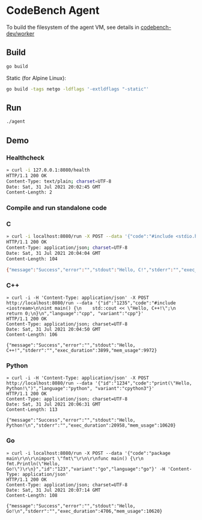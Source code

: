 # CodeBench Agent

To build the filesystem of the agent VM, see details in [codebench-dev/worker](https://github.com/codebench-dev/worker)

## Build

```sh
go build
```

Static (for Alpine Linux):

```sh
go build -tags netgo -ldflags '-extldflags "-static"'
```

## Run

```sh
./agent
```

## Demo

### Healthcheck

```sh
» curl -i 127.0.0.1:8080/health
HTTP/1.1 200 OK
Content-Type: text/plain; charset=UTF-8
Date: Sat, 31 Jul 2021 20:02:45 GMT
Content-Length: 2
```

### Compile and run standalone code

### C

```sh
» curl -i localhost:8080/run -X POST --data '{"code":"#include <stdio.h>\r\nint main() {\r\n   printf(\"Hello, C!\");\r\n   return 0;\r\n}","id":"123","variant":"gcc","language":"c"}' -H 'Content-Type: application/json'
HTTP/1.1 200 OK
Content-Type: application/json; charset=UTF-8
Date: Sat, 31 Jul 2021 20:04:04 GMT
Content-Length: 104

{"message":"Success","error":"","stdout":"Hello, C!","stderr":"","exec_duration":1843,"mem_usage":9432}
```

### C++

```
» curl -i -H 'Content-Type: application/json' -X POST http://localhost:8080/run --data '{"id":"1235","code":"#include <iostream>\n\nint main() {\n    std::cout << \"Hello, C++!\";\n    return 0;\n}\n","language":"cpp", "variant":"cpp"}'
HTTP/1.1 200 OK
Content-Type: application/json; charset=UTF-8
Date: Sat, 31 Jul 2021 20:04:50 GMT
Content-Length: 106

{"message":"Success","error":"","stdout":"Hello, C++!","stderr":"","exec_duration":3899,"mem_usage":9972}
```

### Python

```
» curl -i -H 'Content-Type: application/json' -X POST http://localhost:8080/run --data '{"id":"1234","code":"print(\"Hello, Python!\")","language":"python", "variant":"cpython3"}'
HTTP/1.1 200 OK
Content-Type: application/json; charset=UTF-8
Date: Sat, 31 Jul 2021 20:06:31 GMT
Content-Length: 113

{"message":"Success","error":"","stdout":"Hello, Python!\n","stderr":"","exec_duration":20958,"mem_usage":10620}
```

### Go

```
» curl -i localhost:8080/run -X POST --data '{"code":"package main\r\n\r\nimport \"fmt\"\r\n\r\nfunc main() {\r\n    fmt.Println(\"Hello, Go!\")\r\n}","id":"123","variant":"go","language":"go"}' -H 'Content-Type: application/json'
HTTP/1.1 200 OK
Content-Type: application/json; charset=UTF-8
Date: Sat, 31 Jul 2021 20:07:14 GMT
Content-Length: 108

{"message":"Success","error":"","stdout":"Hello, Go!\n","stderr":"","exec_duration":4706,"mem_usage":10620}
```
